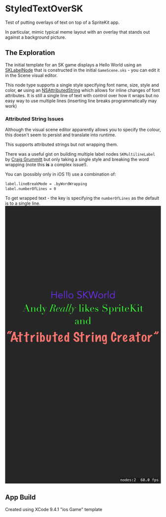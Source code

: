 # StyledTextOverSK

Test of putting overlays of text on top of a SpriteKit app.

In particular, mimic typical meme layout with an overlay that stands out against a background picture.

## The Exploration
The initial template for an SK game displays a Hello World using an [SKLabelNode] that is constructed in the initial `GameScene.sks` - you can edit it in the Scene visual editor.

This node type supports a single style specifying font name, size, style and color, **or** using an [NSAttributedString] which allows for inline changes of font attributes. It is still a single line of text with control over how it wraps but no easy way to use multiple lines (inserting line breaks programmatically may work)

### Attributed String Issues
Although the visual scene editor apparently allows you to specify the colour, this doesn't seem to persist and translate into runtime.

This supports attributed strings but not wrapping them.

There was a useful gist on building multiple label nodes `SKMultilineLabel` by [Craig Grummitt][CG] but only taking a single style and breaking the word wrapping (note this **is** a complex issue!).

You can (possibly only in iOS 11) use a combination of:

    label.lineBreakMode = .byWordWrapping
    label.numberOfLines = 0 

To get wrapped text - the key is specifying the `numberOfLines` as the default is to a single line.
![Screenshot of wrapped formatted text](img/AttributedStringWithWrapping.png)


## App Build
Created using XCode 9.4.1 "ios Game" template

[SKLabelNode]: https://developer.apple.com/documentation/spritekit/sklabelnode
[NSAttributedString]: https://developer.apple.com/documentation/foundation/nsattributedstring
[CG]: https://gist.github.com/craiggrummitt/03bfa93c07e247ee9358
